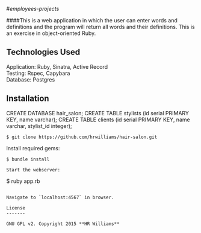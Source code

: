 #_employees-projects_

####This is a web application in which the user can enter words and definitions and the program will return all words and their definitions. This is an exercise in object-oriented Ruby.

## Technologies Used

Application: Ruby, Sinatra, Active Record<br>
Testing: Rspec, Capybara<br>
Database: Postgres

Installation
------------
CREATE DATABASE hair_salon;
CREATE TABLE stylists (id serial PRIMARY KEY, name varchar);
CREATE TABLE clients (id serial PRIMARY KEY, name varchar, stylist_id integer);
```
$ git clone https://github.com/hrwilliams/hair-salon.git
```

Install required gems:
```
$ bundle install

Start the webserver:
```
$ ruby app.rb
```

Navigate to `localhost:4567` in browser.

License
-------

GNU GPL v2. Copyright 2015 **HR Williams**
